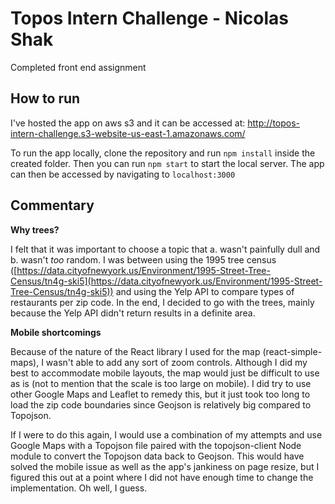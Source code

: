 
# Topos Intern Challenge - Nicolas Shak

Completed front end assignment

## How to run

I've hosted the app on aws s3 and it can be accessed at: http://topos-intern-challenge.s3-website-us-east-1.amazonaws.com/

To run the app locally, clone the repository and run `npm install` inside the created folder. Then you can run `npm start` to start the local server. The app can then be accessed by navigating to `localhost:3000`

## Commentary

**Why trees?**

I felt that it was important to choose a topic that a. wasn't painfully dull and b. wasn't *too* random. I was between using the 1995 tree census ([https://data.cityofnewyork.us/Environment/1995-Street-Tree-Census/tn4g-ski5](https://data.cityofnewyork.us/Environment/1995-Street-Tree-Census/tn4g-ski5)) and using the Yelp API to compare types of restaurants per zip code. In the end, I decided to go with the trees, mainly because the Yelp API didn't return results in a definite area.

**Mobile shortcomings**

Because of the nature of the React library I used for the map (react-simple-maps), I wasn't able to add any sort of zoom controls. Although I did my best to accommodate mobile layouts, the map would just be difficult to use as is (not to mention that the scale is too large on mobile). I did try to use other Google Maps and Leaflet to remedy this, but it just took too long to load the zip code boundaries since Geojson is relatively big compared to Topojson. 

If I were to do this again, I would use a combination of my attempts and use Google Maps with a Topojson file paired with the topojson-client Node module to convert the Topojson data back to Geojson. This would have solved the mobile issue as well as the app's jankiness on page resize, but I figured this out at a point where I did not have enough time to change the implementation. Oh well, I guess.
